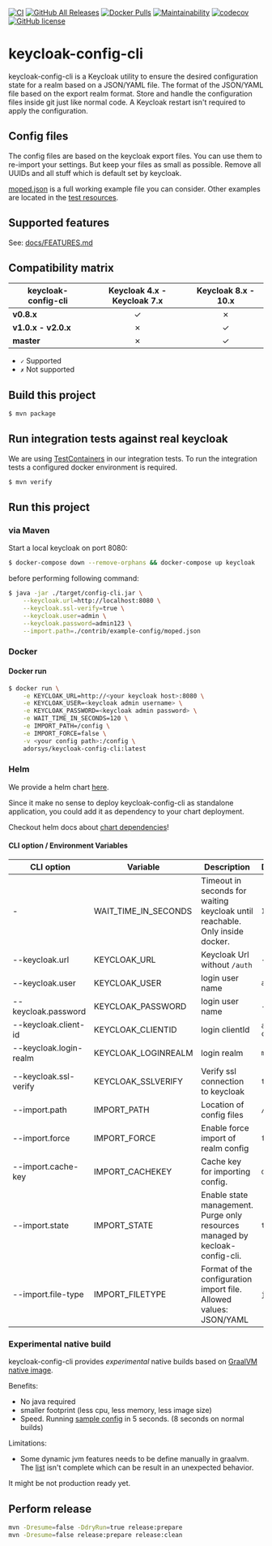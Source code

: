 [![CI](https://github.com/adorsys/keycloak-config-cli/workflows/CI/badge.svg)](https://github.com/adorsys/keycloak-config-cli/actions?query=workflow%3ACI)
[![GitHub All Releases](https://img.shields.io/github/downloads/adorsys/keycloak-config-cli/total?logo=github)](https://github.com/adorsys/keycloak-config-cli/releases)
[![Docker Pulls](https://img.shields.io/docker/pulls/adorsys/keycloak-config-cli?logo=docker)](https://hub.docker.com/r/adorsys/keycloak-config-cli)
[![Maintainability](https://api.codeclimate.com/v1/badges/bd89704bfacbe1fcd215/maintainability)](https://codeclimate.com/github/adorsys/keycloak-config-cli/maintainability) [![codecov](https://codecov.io/gh/adorsys/keycloak-config-cli/branch/master/graph/badge.svg)](https://codecov.io/gh/adorsys/keycloak-config-cli)
[![GitHub license](https://img.shields.io/github/license/adorsys/keycloak-config-cli)](https://github.com/adorsys/keycloak-config-cli/blob/master/LICENSE.txt)

# keycloak-config-cli

keycloak-config-cli is a Keycloak utility to ensure the desired configuration state for a realm based on a JSON/YAML file. The format of the JSON/YAML file based on the export realm format. Store and handle the configuration files inside git just like normal code. A Keycloak restart isn't required to apply the configuration.

## Config files

The config files are based on the keycloak export files. You can use them to re-import your settings.
But keep your files as small as possible. Remove all UUIDs and all stuff which is default set by keycloak.

[moped.json](./contrib/example-config/moped.json) is a full working example file you can consider.
Other examples are located in the [test resources](./src/test/resources/import-files).

## Supported features

See: [docs/FEATURES.md](./docs/FEATURES.md)

## Compatibility matrix

| keycloak-config-cli | **Keycloak 4.x - Keycloak 7.x** | **Keycloak 8.x - 10.x** |
| ------------------- | :-----------------------------: | :---------------------: |
| **v0.8.x**          |                ✓                |            ✗            |
| **v1.0.x - v2.0.x** |                ✗                |            ✓            |
| **master**          |                ✗                |            ✓            |

- `✓` Supported
- `✗` Not supported

## Build this project

```bash
$ mvn package
```

## Run integration tests against real keycloak

We are using [TestContainers](https://www.testcontainers.org/) in our integration tests.
To run the integration tests a configured docker environment is required.

```bash
$ mvn verify
```

## Run this project

### via Maven

Start a local keycloak on port 8080:

```bash
$ docker-compose down --remove-orphans && docker-compose up keycloak
```

before performing following command:

```bash
$ java -jar ./target/config-cli.jar \
    --keycloak.url=http://localhost:8080 \
    --keycloak.ssl-verify=true \
    --keycloak.user=admin \
    --keycloak.password=admin123 \
    --import.path=./contrib/example-config/moped.json
```

### Docker

#### Docker run

```bash
$ docker run \
    -e KEYCLOAK_URL=http://<your keycloak host>:8080 \
    -e KEYCLOAK_USER=<keycloak admin username> \
    -e KEYCLOAK_PASSWORD=<keycloak admin password> \
    -e WAIT_TIME_IN_SECONDS=120 \
    -e IMPORT_PATH=/config \
    -e IMPORT_FORCE=false \
    -v <your config path>:/config \
    adorsys/keycloak-config-cli:latest
```

### Helm

We provide a helm chart [here](./contrib/charts/keycloak-config-cli).

Since it make no sense to deploy keycloak-config-cli as standalone application, you could
add it as dependency to your chart deployment.

Checkout helm docs about [chart dependencies](https://helm.sh/docs/topics/charts/#chart-dependencies)!

#### CLI option / Environment Variables

|  CLI option            | Variable             | Description                                                                  | Default     |
| ---------------------- | -------------------- | ---------------------------------------------------------------------------- | ----------- |
| -                      | WAIT_TIME_IN_SECONDS | Timeout in seconds for waiting keycloak until reachable. Only inside docker. | `120`       |
| --keycloak.url         | KEYCLOAK_URL         | Keycloak Url without `/auth`                                                 | -           |
| --keycloak.user        | KEYCLOAK_USER        | login user name                                                              | `admin`     |
| --keycloak.password    | KEYCLOAK_PASSWORD    | login user name                                                              | -           |
| --keycloak.client-id   | KEYCLOAK_CLIENTID    | login clientId                                                               | `admin-cli` |
| --keycloak.login-realm | KEYCLOAK_LOGINREALM  | login realm                                                                  | `master`    |
| --keycloak.ssl-verify  | KEYCLOAK_SSLVERIFY   | Verify ssl connection to keycloak                                            | `true`      |
| --import.path          | IMPORT_PATH          | Location of config files                                                     | `/config`   |
| --import.force         | IMPORT_FORCE         | Enable force import of realm config                                          | `false`     |
| --import.cache-key     | IMPORT_CACHEKEY      | Cache key for importing config.                                              | `default`   |
| --import.state         | IMPORT_STATE         | Enable state management. Purge only resources managed by kecloak-config-cli. | `true`      |
| --import.file-type     | IMPORT_FILETYPE      | Format of the configuration import file. Allowed values: JSON/YAML           | `json`      |

### Experimental native build

keycloak-config-cli provides _experimental_ native builds based on [GraalVM native image](https://www.graalvm.org/docs/reference-manual/native-image/).

Benefits:

- No java required
- smaller footprint (less cpu, less memory, less image size)
- Speed. Running [sample config](./contrib/example-config/moped.json) in 5 seconds. (8 seconds on normal builds)

Limitations:

- Some dynamic jvm features needs to be define manually in graalvm. The [list](src/main/resources/META-INF/native-image/10.0.2/reflect-config.json) isn't complete which can be result in an unexpected behavior.

It might be not production ready yet.

## Perform release

```bash
mvn -Dresume=false -DdryRun=true release:prepare
mvn -Dresume=false release:prepare release:clean
```
